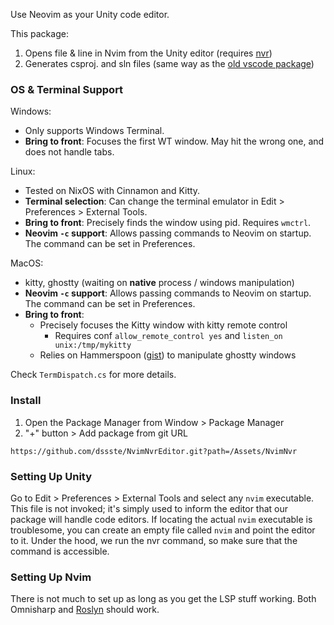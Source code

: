 Use Neovim as your Unity code editor.

This package:
1. Opens file & line in Nvim from the Unity editor (requires [nvr](https://github.com/mhinz/neovim-remote))
2. Generates csproj. and sln files (same way as the [old vscode package](https://github.com/Unity-Technologies/com.unity.ide.vscode))

### OS & Terminal Support
Windows:
- Only supports Windows Terminal.
- **Bring to front**: Focuses the first WT window. May hit the wrong one, and does not handle tabs.

Linux:
- Tested on NixOS with Cinnamon and Kitty.
- **Terminal selection**: Can change the terminal emulator in Edit > Preferences > External Tools.
- **Bring to front**: Precisely finds the window using pid. Requires ```wmctrl```.
- **Neovim ```-c``` support**: Allows passing commands to Neovim on startup. The command can be set in Preferences.

MacOS:
- kitty, ghostty (waiting on **native** process / windows manipulation)
- **Neovim ```-c``` support**: Allows passing commands to Neovim on startup. The command can be set in Preferences.
- **Bring to front**:
  - Precisely focuses the Kitty window with kitty remote control
    - Requires conf ```allow_remote_control yes``` and ```listen_on unix:/tmp/mykitty```
  - Relies on Hammerspoon ([gist](https://gist.github.com/dssste/c8bcbabf2102b97bc2640a424c9ef4ab)) to manipulate ghostty windows

Check ```TermDispatch.cs``` for more details.

### Install
1. Open the Package Manager from Window > Package Manager
2. "+" button > Add package from git URL
```
https://github.com/dssste/NvimNvrEditor.git?path=/Assets/NvimNvr
```

### Setting Up Unity
Go to Edit > Preferences > External Tools and select any ```nvim``` executable. This file is not invoked; it's simply used to inform the editor that our package will handle code editors. If locating the actual ```nvim``` executable is troublesome, you can create an empty file called ```nvim``` and point the editor to it. Under the hood, we run the nvr command, so make sure that the command is accessible.

### Setting Up Nvim
There is not much to set up as long as you get the LSP stuff working. Both Omnisharp and [Roslyn](https://github.com/seblyng/roslyn.nvim) should work.
